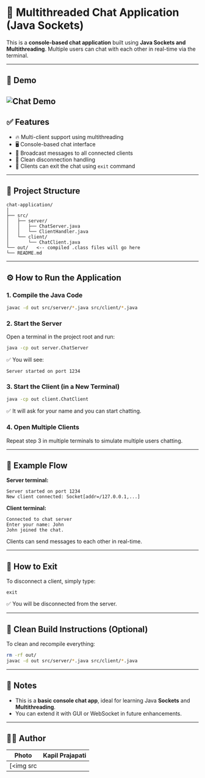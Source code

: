 # 📢 Multithreaded Chat Application (Java Sockets)

This is a **console-based chat application** built using **Java Sockets and Multithreading**. Multiple users can chat with each other in real-time via the terminal.

---

## 🎥 Demo
![Chat Demo](https://github.com/Prajapatikapil41/Chat-application/blob/main/Codveda_L3T2.gif)
---
## ✅ Features

* 🔥 Multi-client support using multithreading
* 🖥️ Console-based chat interface
* 💬 Broadcast messages to all connected clients
* 🧹 Clean disconnection handling
* 🚪 Clients can exit the chat using `exit` command

---

## 📁 Project Structure

```
chat-application/
│
├── src/
│   ├── server/
│   │   ├── ChatServer.java
│   │   └── ClientHandler.java
│   └── client/
│       └── ChatClient.java
└── out/   <-- compiled .class files will go here
└── README.md
```

---

## ⚙️ How to Run the Application

### 1. Compile the Java Code

```bash
javac -d out src/server/*.java src/client/*.java
```

### 2. Start the Server

Open a terminal in the project root and run:

```bash
java -cp out server.ChatServer
```

✅ You will see:

```
Server started on port 1234
```

### 3. Start the Client (in a New Terminal)

```bash
java -cp out client.ChatClient
```

✅ It will ask for your name and you can start chatting.

### 4. Open Multiple Clients

Repeat step 3 in multiple terminals to simulate multiple users chatting.

---

## 📌 Example Flow

**Server terminal:**

```
Server started on port 1234
New client connected: Socket[addr=/127.0.0.1,...]
```

**Client terminal:**

```
Connected to chat server
Enter your name: John
John joined the chat.
```

Clients can send messages to each other in real-time.

---

## 🛑 How to Exit

To disconnect a client, simply type:

```
exit
```

✅ You will be disconnected from the server.

---

## 🧹 Clean Build Instructions (Optional)

To clean and recompile everything:

```bash
rm -rf out/
javac -d out src/server/*.java src/client/*.java
```

---

## 📝 Notes

* This is a **basic console chat app**, ideal for learning Java **Sockets** and **Multithreading**.
* You can extend it with GUI or WebSocket in future enhancements.

---
## 👨‍💻 Author

|                                                                                                     Photo                                                                                                    | **Kapil Prajapati**                                                                                                                                                                                                                                                 |
| :----------------------------------------------------------------------------------------------------------------------------------------------------------------------------------------------------------: | :------------------------------------------------------------------------------------------------------------------------------------------------------------------------------------------------------------------------------------------------------------------ |
| [<img src
